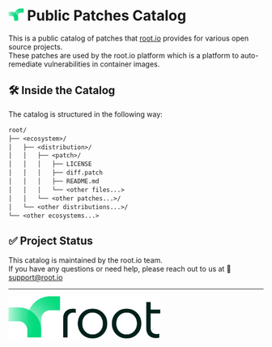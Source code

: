 # <img src="./assets/Asset 3.png" alt="drawing" width="30"/> Public Patches Catalog
This is a public catalog of patches that [root.io](https://root.io) provides for various open source projects.\
These patches are used by the root.io platform which is a platform to auto-remediate vulnerabilities in container images.

## 🛠️ Inside the Catalog
The catalog is structured in the following way:

```txt
root/
├── <ecosystem>/
│   ├── <distribution>/
│   │   ├── <patch>/
│   │   │   ├── LICENSE
│   │   │   ├── diff.patch
│   │   │   ├── README.md
│   │   │   └── <other files...>
│   │   └── <other patches...>/
│   └── <other distributions...>/
└── <other ecosystems...>
```

## ✅ Project Status
This catalog is maintained by the root.io team.\
If you have any questions or need help, please reach out to us at 🌱 support@root.io

---
<img src="assets/Asset 2.svg" alt="drawing" width="300"/>
